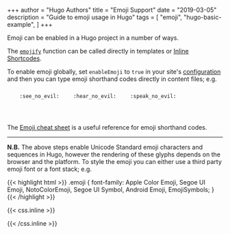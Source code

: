 +++
author = "Hugo Authors"
title = "Emoji Support"
date = "2019-03-05"
description = "Guide to emoji usage in Hugo"
tags = [
    "emoji",
    "hugo-basic-example",
]
+++

Emoji can be enabled in a Hugo project in a number of ways.

<!--more-->

The [`emojify`](https://gohugo.io/functions/emojify/) function can be called
directly in templates or
[Inline Shortcodes](https://gohugo.io/templates/shortcode-templates/#inline-shortcodes).

To enable emoji globally, set `enableEmoji` to `true` in your site's
[configuration](https://gohugo.io/getting-started/configuration/) and then you
can type emoji shorthand codes directly in content files; e.g.

<p><span class="nowrap"><span class="emojify">🙈</span> <code>:see_no_evil:</code></span>  <span class="nowrap"><span class="emojify">🙉</span> <code>:hear_no_evil:</code></span>  <span class="nowrap"><span class="emojify">🙊</span> <code>:speak_no_evil:</code></span></p>
<br>

The [Emoji cheat sheet](http://www.emoji-cheat-sheet.com/) is a useful reference
for emoji shorthand codes.

---

**N.B.** The above steps enable Unicode Standard emoji characters and sequences
in Hugo, however the rendering of these glyphs depends on the browser and the
platform. To style the emoji you can either use a third party emoji font or a
font stack; e.g.

{{< highlight html >}} .emoji { font-family: Apple Color Emoji, Segoe UI Emoji,
NotoColorEmoji, Segoe UI Symbol, Android Emoji, EmojiSymbols; }
{{< /highlight >}}

{{< css.inline >}}

<style>
.emojify {
	font-family: Apple Color Emoji, Segoe UI Emoji, NotoColorEmoji, Segoe UI Symbol, Android Emoji, EmojiSymbols;
	font-size: 2rem;
	vertical-align: middle;
}
@media screen and (max-width:650px) {
  .nowrap {
    display: block;
    margin: 25px 0;
  }
}
</style>

{{< /css.inline >}}
